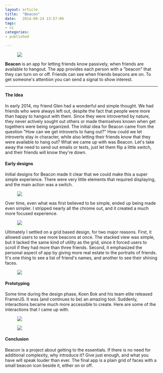 ```yaml
---
layout: article
title:  "Beacon"
date:   2014-09-24 13:57:09
tags:
- ui
categories:
- published

---
```


<figure>
<img src="{{edchao.github.io}}/assets/img_beacon_preview.jpg" />
</figure>

<!--more-->

**Beacon** is an app for letting friends know passively, when friends are available to hangout.  The app provides each person with a "beacon" that they can turn on or off.  Friends can see when friends beacons are on.  To get someone's attention you can send a signal
to show interest.

---

#### The Idea

In early 2014, my friend Glen had a wonderful and simple thought.  We had friends who were always left out, despite the fact that people were more than happy to hangout with them.  Since they were introverted by nature, they never actively sought out others or made themselves known when get togethers were being organized. The initial idea for Beacon came from the question "How can we get introverts to hang out?" How could we let introverts stay in character, while also letting their friends know that they were available to hang out? What we came up with was Beacon.  Let's take away the need to send out emails or texts, just let them flip a little switch, and their friends will know they're down.

#### Early designs

Initial designs for Beacon made it clear that we could make this a super simple experience.  There were very little elements that required displaying, and the main action was a switch.

<figure>
<img src="{{edchao.github.io}}/assets/img_beacon_1.jpg" />
</figure>

Over time, even what was first believed to be simple, ended up being made even simpler.  I stripped nearly all the chrome out, and it created a much more focused experience.  

<figure>
<img src="{{edchao.github.io}}/assets/img_beacon_2.jpg" />
</figure>

Ultimately I settled on a grid based design, for two major reasons. First, it allowed users to see more beacons at once.  The stacked view was simple, but it lacked the same kind of utility as the grid, since it forced users to scroll if they had more than three friends. Second, it emphasized the personal aspect of app by giving more real estate to the portraits of friends.  It's one thing to see a list of friend's names, and another to see their shining faces.

<figure>
<img src="{{edchao.github.io}}/assets/img_beacon_3.jpg" />
</figure>

#### Prototyping

Some time during the design phase, Koen Bok and his team elite released FramerJS.  It was (and continues to be) an amazing tool.  Suddenly, interactions became much more accessible to create.  Here are some of the interactions that I came up with.

<figure>
<img src="{{edchao.github.io}}/assets/gif_beaconswitch.gif" />
</figure>

<figure>
<img src="{{edchao.github.io}}/assets/gif_beacon.gif" />
</figure>


#### Conclusion

Beacon is a project about getting to the essentials.  If there is no need for additional complexity, why introduce it?  Give just enough, and what you have will speak louder than ever.  The final app is a plain grid of faces with a small beacon icon beside it, either on or off.
